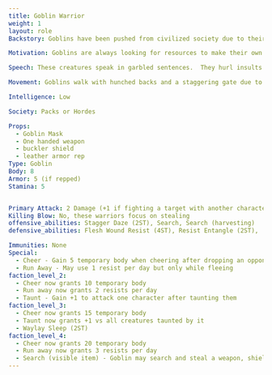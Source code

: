 ```yaml
---
title: Goblin Warrior
weight: 1
layout: role
Backstory: Goblins have been pushed from civilized society due to their cruel nature and disgusting features.  Due to having no morality, these creatures are always trying to take things that aren't theirs and to cause pain in any way possible.

Motivation: Goblins are always looking for resources to make their own.  They will steal any leaves or resources that aren't locked down.  They give these items as offerings for some greater unknown power.

Speech: These creatures speak in garbled sentences.  They hurl insults and mockeries at every chance.

Movement: Goblins walk with hunched backs and a staggering gate due to living in small caves and other underground dwellings.

Intelligence: Low

Society: Packs or Hordes

Props: 
  - Goblin Mask
  - One handed weapon
  - buckler shield
  - leather armor rep
Type: Goblin
Body: 8
Armor: 5 (if repped)
Stamina: 5


Primary Attack: 2 Damage (+1 if fighting a target with another character)
Killing Blow: No, these warriors focus on stealing
offensive_abilities: Stagger Daze (2ST), Search, Search (harvesting)
defensive_abilities: Flesh Wound Resist (4ST), Resist Entangle (2ST),

Immunities: None
Special: 
  - Cheer - Gain 5 temporary body when cheering after dropping an opponent.
  - Run Away - May use 1 resist per day but only while fleeing
faction_level_2:
  - Cheer now grants 10 temporary body
  - Run away now grants 2 resists per day
  - Taunt - Gain +1 to attack one character after taunting them
faction_level_3:
  - Cheer now grants 15 temporary body
  - Taunt now grants +1 vs all creatures taunted by it
  - Waylay Sleep (2ST)
faction_level_4:
  - Cheer now grants 20 temporary body
  - Run away now grants 3 resists per day 
  - Search (visible item) - Goblin may search and steal a weapon, shield, or other visible item.
---
```

